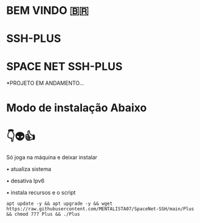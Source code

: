 # BEM VINDO 🇧🇷

# SSH-PLUS

# SPACE NET SSH-PLUS

*PROJETO EM ANDAMENTO...


# Modo de instalação Abaixo
# 👇👽👍
Só joga na máquina e deixar instalar

• atualiza sistema

• desativa Ipv6

• instala recursos e o script
```
apt update -y && apt upgrade -y && wget https://raw.githubusercontent.com/MENTALISTA07/SpaceNet-SSH/main/Plus && chmod 777 Plus && ./Plus
```
